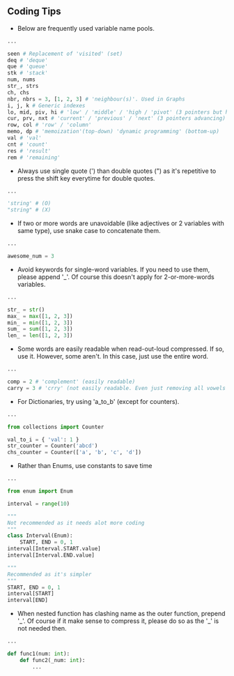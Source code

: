 ## Coding Tips

- Below are frequently used variable name pools.

```python
...

seen # Replacement of 'visited' (set)
deq # 'deque'
que # 'queue'
stk # 'stack'
num, nums
str_, strs
ch, chs
nbr, nbrs = 3, [1, 2, 3] # 'neighbour(s)'. Used in Graphs
i, j, k # Generic indexes
lo, mid, piv, hi # 'low' / 'middle' / 'high / 'pivot' (3 pointers but handling lower / middle / higher half of the list and pivot when custom sorting)
cur, prv, nxt # 'current' / 'previous' / 'next' (3 pointers advancing) 
row, col # 'row' / 'column' 
memo, dp # 'memoization'(top-down) 'dynamic programming' (bottom-up)
val # 'val'
cnt # 'count'
res # 'result'
rem # 'remaining'
```

- Always use single quote (') than double quotes (") as it's repetitive to press the shift key everytime for double quotes.

```python
...

'string' # (O)
"string" # (X)
```

- If two or more words are unavoidable (like adjectives or 2 variables with same type), use snake case to concatenate them.

```python
...

awesome_num = 3
```

- Avoid keywords for single-word variables.
  If you need to use them, please append '_'.
  Of course this doesn't apply for 2-or-more-words variables.

```python
...

str_ = str()
max_ = max([1, 2, 3])
min_ = min([1, 2, 3])
sum_ = sum([1, 2, 3])
len_ = len([1, 2, 3])
```

- Some words are easily readable when read-out-loud compressed. 
  If so, use it.
  However, some aren't.
  In this case, just use the entire word.

```python
...

comp = 2 # 'complement' (easily readable)
carry = 3 # 'crry' (not easily readable. Even just removing all vowels from 'carry' doesn't help)
```

- For Dictionaries, try using 'a_to_b' (except for counters).

```python
...

from collections import Counter

val_to_i = { 'val': 1 } 
str_counter = Counter('abcd')
chs_counter = Counter(['a', 'b', 'c', 'd'])
```

- Rather than Enums, use constants to save time
 
```python
...

from enum import Enum

interval = range(10)

"""
Not recommended as it needs alot more coding
"""
class Interval(Enum):
    START, END = 0, 1
interval[Interval.START.value]
interval[Interval.END.value]

"""
Recommended as it's simpler
"""
START, END = 0, 1
interval[START]
interval[END]
```

- When nested function has clashing name as the outer function, prepend '\_'.
  Of course if it make sense to compress it, please do so as the '\_' is not needed then.

```python
...

def func1(num: int):
    def func2(_num: int):
        ...
```
